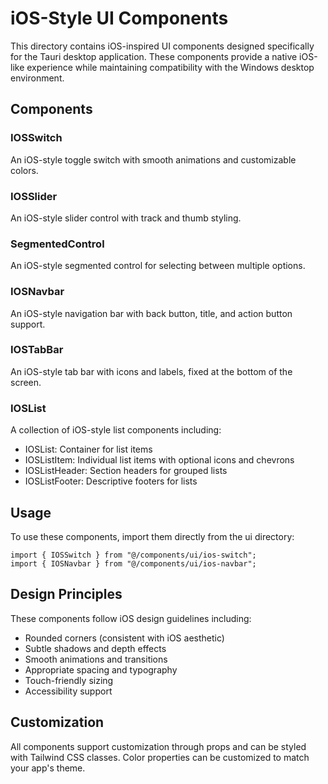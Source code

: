 # iOS-Style UI Components

This directory contains iOS-inspired UI components designed specifically for the Tauri desktop application. These components provide a native iOS-like experience while maintaining compatibility with the Windows desktop environment.

## Components

### IOSSwitch

An iOS-style toggle switch with smooth animations and customizable colors.

### IOSSlider

An iOS-style slider control with track and thumb styling.

### SegmentedControl

An iOS-style segmented control for selecting between multiple options.

### IOSNavbar

An iOS-style navigation bar with back button, title, and action button support.

### IOSTabBar

An iOS-style tab bar with icons and labels, fixed at the bottom of the screen.

### IOSList

A collection of iOS-style list components including:

- IOSList: Container for list items
- IOSListItem: Individual list items with optional icons and chevrons
- IOSListHeader: Section headers for grouped lists
- IOSListFooter: Descriptive footers for lists

## Usage

To use these components, import them directly from the ui directory:

```tsx
import { IOSSwitch } from "@/components/ui/ios-switch";
import { IOSNavbar } from "@/components/ui/ios-navbar";
```

## Design Principles

These components follow iOS design guidelines including:

- Rounded corners (consistent with iOS aesthetic)
- Subtle shadows and depth effects
- Smooth animations and transitions
- Appropriate spacing and typography
- Touch-friendly sizing
- Accessibility support

## Customization

All components support customization through props and can be styled with Tailwind CSS classes. Color properties can be customized to match your app's theme.

